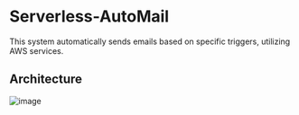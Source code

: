 # Serverless-AutoMail
This system automatically sends emails based on specific triggers, utilizing AWS services.

## Architecture
![image](https://github.com/user-attachments/assets/7a9c760f-e575-45b7-966f-6a8d296b19c1)

